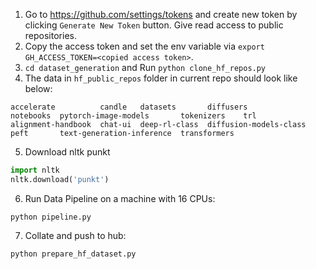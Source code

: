 1. Go to https://github.com/settings/tokens and create new token by clicking `Generate New Token` button. Give read access to public repositories.
2. Copy the access token and set the env variable via `export GH_ACCESS_TOKEN=<copied access token>`.
3. `cd dataset_generation` and Run `python clone_hf_repos.py`
4. The data in `hf_public_repos` folder in current repo should look like below:
```
accelerate          candle   datasets       diffusers               notebooks  pytorch-image-models       tokenizers    trl
alignment-handbook  chat-ui  deep-rl-class  diffusion-models-class  peft       text-generation-inference  transformers
```
5. Download nltk punkt
```python
import nltk
nltk.download('punkt')
```
6. Run Data Pipeline on a machine with 16 CPUs:
```
python pipeline.py
```
7. Collate and push to hub:
```
python prepare_hf_dataset.py
```
